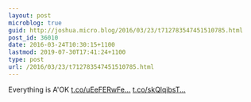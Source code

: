 ```yaml
---
layout: post
microblog: true
guid: http://joshua.micro.blog/2016/03/23/t712783547451510785.html
post_id: 36010
date: 2016-03-24T10:30:15+1100
lastmod: 2019-07-30T17:41:24+1100
type: post
url: /2016/03/23/t712783547451510785.html
---
```

Everything is A'OK [t.co/uEeFERwFe...](https://t.co/uEeFERwFep) [t.co/skQlqibsT...](https://t.co/skQlqibsTc)
